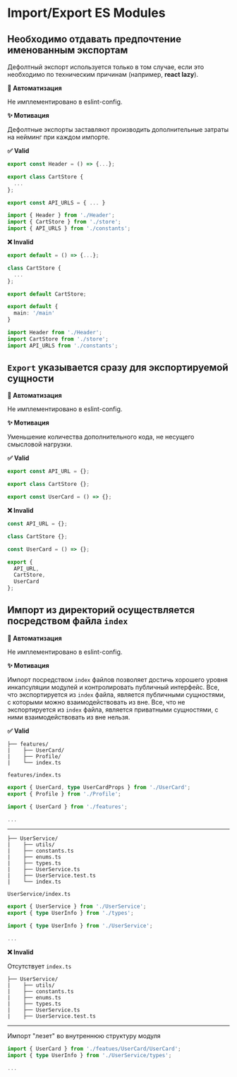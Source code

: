 # Import/Export ES Modules

## Необходимо отдавать предпочтение именованным экспортам

Дефолтный экспорт используется только в том случае, если это необходимо по техническим причинам (например, **react lazy**).

**🤖 Автоматизация**

Не имплементировано в eslint-config.

**✨ Мотивация**

Дефолтные экспорты заставляют производить дополнительные затраты на нейминг при каждом импорте.

**✅ Valid**

```ts
export const Header = () => {...};

export class CartStore {
  ...
};

export const API_URLS = { ... } 
```

```ts
import { Header } from './Header';
import { CartStore } from './store';
import { API_URLS } from './constants';
```

**❌ Invalid**

```ts
export default = () => {...};
```

```ts
class CartStore {
  ...
};

export default CartStore;
```

```ts
export default {
  main: '/main'
} 
```

```ts
import Header from './Header';
import CartStore from './store';
import API_URLS from './constants';
```


## `Export` указывается сразу для экспортируемой сущности

**🤖 Автоматизация**

Не имплементировано в eslint-config.

**✨ Мотивация**

Уменьшение количества дополнительного кода, не несущего смысловой нагрузки.

**✅ Valid**

```ts
export const API_URL = {};

export class CartStore {};

export const UserCard = () => {};
```

**❌ Invalid**

```ts
const API_URL = {};

class CartStore {};

const UserCard = () => {};

export {
  API_URL,
  CartStore,
  UserCard
};
```

## Импорт из директорий осуществляется посредством файла `index`

**🤖 Автоматизация**

Не имплементировано в eslint-config.

**✨ Мотивация**

Импорт посредством `index` файлов позволяет достичь хорошего уровня инкапсуляции модулей и контролировать публичный интерфейс.
Все, что экспортируется из `index` файла, является публичными сущностями, с которыми можно взаимодействовать из вне.
Все, что не экспортируется из `index` файла, является приватными сущностями, с ними взаимодействовать из вне нельзя.

**✅ Valid**

```
├── features/
|    ├── UserCard/ 
|    ├── Profile/
|    └── index.ts
```

```features/index.ts```
```ts
export { UserCard, type UserCardProps } from './UserCard';
export { Profile } from './Profile';
```

```ts
import { UserCard } from './features';

...
```

---

```
├── UserService/
|    ├── utils/ 
|    ├── constants.ts
|    ├── enums.ts
|    ├── types.ts
|    ├── UserService.ts
|    ├── UserService.test.ts
|    └── index.ts
```

```UserService/index.ts```
```ts
export { UserService } from './UserService';
export { type UserInfo } from './types';
```

```ts
import { type UserInfo } from './UserService';

...
```

**❌ Invalid**

Отсутствует `index.ts`
```
├── UserService/
|    ├── utils/ 
|    ├── constants.ts
|    ├── enums.ts
|    ├── types.ts
|    ├── UserService.ts
|    ├── UserService.test.ts
```

---

Импорт "лезет" во внутреннюю структуру модуля 
```ts
import { UserCard } from './featues/UserCard/UserCard';
import { type UserInfo } from './UserService/types';

...
```
